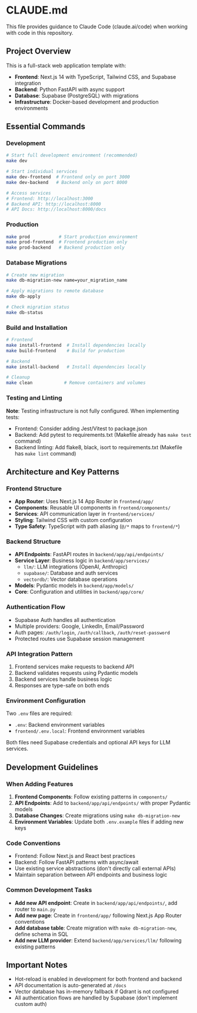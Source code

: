 # CLAUDE.md

This file provides guidance to Claude Code (claude.ai/code) when working with code in this repository.

## Project Overview

This is a full-stack web application template with:
- **Frontend**: Next.js 14 with TypeScript, Tailwind CSS, and Supabase integration
- **Backend**: Python FastAPI with async support
- **Database**: Supabase (PostgreSQL) with migrations
- **Infrastructure**: Docker-based development and production environments

## Essential Commands

### Development
```bash
# Start full development environment (recommended)
make dev

# Start individual services
make dev-frontend  # Frontend only on port 3000
make dev-backend   # Backend only on port 8000

# Access services
# Frontend: http://localhost:3000
# Backend API: http://localhost:8000
# API Docs: http://localhost:8000/docs
```

### Production
```bash
make prod           # Start production environment
make prod-frontend  # Frontend production only
make prod-backend   # Backend production only
```

### Database Migrations
```bash
# Create new migration
make db-migration-new name=your_migration_name

# Apply migrations to remote database
make db-apply

# Check migration status
make db-status
```

### Build and Installation
```bash
# Frontend
make install-frontend  # Install dependencies locally
make build-frontend    # Build for production

# Backend
make install-backend   # Install dependencies locally

# Cleanup
make clean            # Remove containers and volumes
```

### Testing and Linting
**Note**: Testing infrastructure is not fully configured. When implementing tests:
- Frontend: Consider adding Jest/Vitest to package.json
- Backend: Add pytest to requirements.txt (Makefile already has `make test` command)
- Backend linting: Add flake8, black, isort to requirements.txt (Makefile has `make lint` command)

## Architecture and Key Patterns

### Frontend Structure
- **App Router**: Uses Next.js 14 App Router in `frontend/app/`
- **Components**: Reusable UI components in `frontend/components/`
- **Services**: API communication layer in `frontend/services/`
- **Styling**: Tailwind CSS with custom configuration
- **Type Safety**: TypeScript with path aliasing (`@/*` maps to `frontend/*`)

### Backend Structure
- **API Endpoints**: FastAPI routes in `backend/app/api/endpoints/`
- **Service Layer**: Business logic in `backend/app/services/`
  - `llm/`: LLM integrations (OpenAI, Anthropic)
  - `supabase/`: Database and auth services
  - `vectordb/`: Vector database operations
- **Models**: Pydantic models in `backend/app/models/`
- **Core**: Configuration and utilities in `backend/app/core/`

### Authentication Flow
- Supabase Auth handles all authentication
- Multiple providers: Google, LinkedIn, Email/Password
- Auth pages: `/auth/login`, `/auth/callback`, `/auth/reset-password`
- Protected routes use Supabase session management

### API Integration Pattern
1. Frontend services make requests to backend API
2. Backend validates requests using Pydantic models
3. Backend services handle business logic
4. Responses are type-safe on both ends

### Environment Configuration
Two `.env` files are required:
- `.env`: Backend environment variables
- `frontend/.env.local`: Frontend environment variables

Both files need Supabase credentials and optional API keys for LLM services.

## Development Guidelines

### When Adding Features
1. **Frontend Components**: Follow existing patterns in `components/`
2. **API Endpoints**: Add to `backend/app/api/endpoints/` with proper Pydantic models
3. **Database Changes**: Create migrations using `make db-migration-new`
4. **Environment Variables**: Update both `.env.example` files if adding new keys

### Code Conventions
- Frontend: Follow Next.js and React best practices
- Backend: Follow FastAPI patterns with async/await
- Use existing service abstractions (don't directly call external APIs)
- Maintain separation between API endpoints and business logic

### Common Development Tasks
- **Add new API endpoint**: Create in `backend/app/api/endpoints/`, add router to `main.py`
- **Add new page**: Create in `frontend/app/` following Next.js App Router conventions
- **Add database table**: Create migration with `make db-migration-new`, define schema in SQL
- **Add new LLM provider**: Extend `backend/app/services/llm/` following existing patterns

## Important Notes
- Hot-reload is enabled in development for both frontend and backend
- API documentation is auto-generated at `/docs`
- Vector database has in-memory fallback if Qdrant is not configured
- All authentication flows are handled by Supabase (don't implement custom auth)